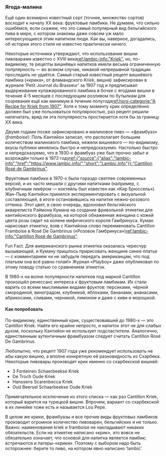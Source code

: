 ### Ягода-малина

Ещё один всемирно известный сорт (точнее, множество сортов) восходит к началу XX века: фруктовые ламбики. Не думаем, что сильно ошибёмся, если скажем, что это самый популярный вид бельгийского пива в мире, с котором знакомы даже совсем уж мало интересующиеся этим напитком люди. Как вы, наверное, догадались, об истории этого стиля не известно практически ничего.

Некоторые источники утверждают, что использование вишни пивоварами известно с XVIII века[ref:lambic-info:"Kriek"](https://www.lambic.info/Kriek), но, по-видимому, те рецепты вишнёвых напитков имели весьма ограниченную популярность — во всяком случае, никакой непрерывной традиции проследить не удаётся. Самый старый известный рецепт вишнёвого ламбика («крика», от фламандского *Kriek*, вишня) зафиксирован в журнале ‘Petit Journal du Brasseur’ за 1907 год и предписывал выдерживание купажированного ламбика в бочке с ягодами вишни в течение 4-5 месяцев с последующим розливом по бутылкам для созревания ещё как минимум в течение полугода[ref:hors-categorie:"A Recipe for Kriek from 1907"](http://www.horscategoriebrewing.com/2018/10/a-recipe-for-kriek-from-1907.html). Хотя к тому моменту крик определённо должен был уже пользоваться популярностью, раз рецепт решили напечатать, вряд ли эта популярность простирается хотя бы за границу XX века.

Двумя годами позже зафиксировано и малиновое пиво — «фрамбуаз» (*framboise*): Поль Кантийон записал, что располагает большим количеством малинового ламбика, нежели вишневого — по-видимому, вкусы публики менялись быстро и непредсказуемо. Настолько быстро и непредсказуемо, что в 1930-х фрамбуаз уже был прочно забыт и возрождён только в 1973 году[ref:{"source":{"alias":"lambic-info","href":"https://www.lambic.info/","short":"Lambic.Info"}}:"Cantillon Rosé de Gambrinus"](https://www.lambic.info/Cantillon_Ros%C3%A9_de_Gambrinus).

Фруктовые ламбики в 1970-х были гораздо светлее современных версий, и их часто мешали с другими напитками (например, с клубничным ликёром — коктейль был известен как «Кир Брюссель»). Жан-Пьер Кантийон принялся экспериментировать с визуальной составляющей, в итоге остановившись на напитке нежно-розового оттенка. Этот цвет, в свою очередь, вдохновил бельгийского акварелиста Рэймона Кумана на создание фривольной этикетки для кантийонского фрамбуаза, на которой обнаженная женщина с кожей цвета розы сидит на колене мифического короля Гамбринуса. Куман нарисовал этикетку, взяв с Кантийона слово переименовать Cantillon Framboise в Rosé De Gambrinus («Розовое Гамбринуса»)[ref:lambic-info:"Cantillon Rosé de Gambrinus"](https://www.lambic.info/Cantillon_Ros%C3%A9_de_Gambrinus).

Fun Fact. Для американского рынка этикетка оказалась чересчур вызывающей, и Куману пришлось пририсовать женщине синее платье — с комментарием «и не забудьте передать американцам, что под платьем она всё равно голая!» Журнал «Playboy» даже опубликовал по этому поводу статью со сравнением этикеток.

В 1980-х на волне популярности напитков под маркой Cantillon произошёл ренессанс интереса к фруктовым ламбикам. Их стали варить со всеми мыслимыми видами фруктов: персиками, чёрной смородиной, виноградом, клубникой, яблоками, бананами, ананасами, абрикосами, сливами, черникой, лимоном и даже с киви и морошкой.

#### Как попробовать

По-видимому, единственный крик, существовавший до 1980-х — это Cantillon Kriek. Найти его крайне непросто, и напиток этот не для слабых духом, поскольку Кантийон не использует подсластители. Аналогично, единственным аутентичным фрамбуазом следует считать Cantillon Rosé De Gambrinus.

Любопытно, что рецепт 1907 года уже рекомендует использовать не абы какую вишню, а вполне конкретную её разновидность из Схарбека. Некоторые пивовары производят крик именно со схарбекской вишней:

  * 3 Fonteinen Schaerbeekse Kriek
  * De Troch Oude Kriek
  * Hanssens Scarenbecca Kriek
  * Oud Beersel Schaarbeekse Oude Kriek

Примечательное исключение из этого списка — как раз Cantillon Kriek, который варится на турецкой вишне. Впрочем, вариант со схарбекской в их линейке тоже есть и называется Lou Pepe.

В целом же крики, фрамбуазы и все прочие виды фруктовых ламбиков производит огромное количество пивоварен, бельгийских и не только. Важно: наименования kriek и framboise не накладывают никаких обязательств. Если на этикетке написано «крик», это вовсе не обязательно означает, что основой для напитка является ламбик; встречаются и лагеры-«крики». Поэтому с выбором надо быть осторожнее: берите то пиво, на котором явно написано ‘lambic’.